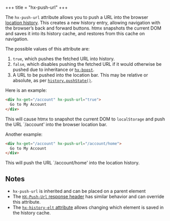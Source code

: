 +++
title = "hx-push-url"
+++

The `hx-push-url` attribute allows you to push a URL into the browser [location history](https://developer.mozilla.org/en-US/docs/Web/API/History_API).
This creates a new history entry, allowing navigation with the browser’s back and forward buttons.
htmx snapshots the current DOM and saves it into its history cache, and restores from this cache on navigation.

The possible values of this attribute are:

1. `true`, which pushes the fetched URL into history.
2. `false`, which disables pushing the fetched URL if it would otherwise be pushed due to inheritance or [`hx-boost`](/attributes/hx-boost).
3. A URL to be pushed into the location bar.
   This may be relative or absolute, as per [`history.pushState()`](https://developer.mozilla.org/en-US/docs/Web/API/History/pushState).

Here is an example:

```html
<div hx-get="/account" hx-push-url="true">
  Go to My Account
</div>
```

This will cause htmx to snapshot the current DOM to `localStorage` and push the URL `/account' into the browser location bar.

Another example:

```html
<div hx-get="/account" hx-push-url="/account/home">
  Go to My Account
</div>
```

This will push the URL `/account/home' into the location history.

## Notes

* `hx-push-url` is inherited and can be placed on a parent element
* The [`HX-Push-Url` response header](/headers/hx-push) has similar behavior and can override this attribute.
* The [`hx-history-elt` attribute](/attributes/hx-history-elt) allows changing which element is saved in the history cache.
